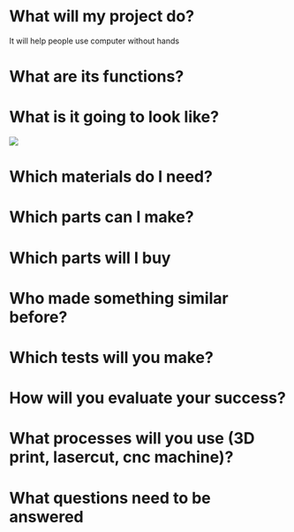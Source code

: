 # What will my project do?
It will help people use computer without hands
# What are its functions?

# What is it going to look like?
![](picture)
# Which materials do I need?

# Which parts can I make?

# Which parts will I buy

# Who made something similar before?

# Which tests will you make?

# How will you evaluate your success?

# What processes will you use (3D print, lasercut, cnc machine)?

# What questions need to be answered
